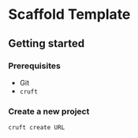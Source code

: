 # Scaffold Template

## Getting started

### Prerequisites

* Git
* `cruft`

### Create a new project

```bash
cruft create URL
```